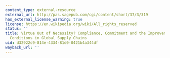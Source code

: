 ```yaml
---
content_type: external-resource
external_url: http://pas.sagepub.com/cgi/content/short/37/3/319
has_external_license_warning: true
license: https://en.wikipedia.org/wiki/All_rights_reserved
status: ''
title: Virtue Out of Necessity? Compliance, Commitment and the Improvement of Labor
  Conditions in Global Supply Chains
uid: d32922c9-814e-4334-81d0-0421b4a344df
wayback_url: ''
---
```

